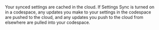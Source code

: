 Your synced settings are cached in the cloud. If Settings Sync is turned on in a codespace, any updates you make to your settings in the codespace are pushed to the cloud, and any updates you push to the cloud from elsewhere are pulled into your codespace.